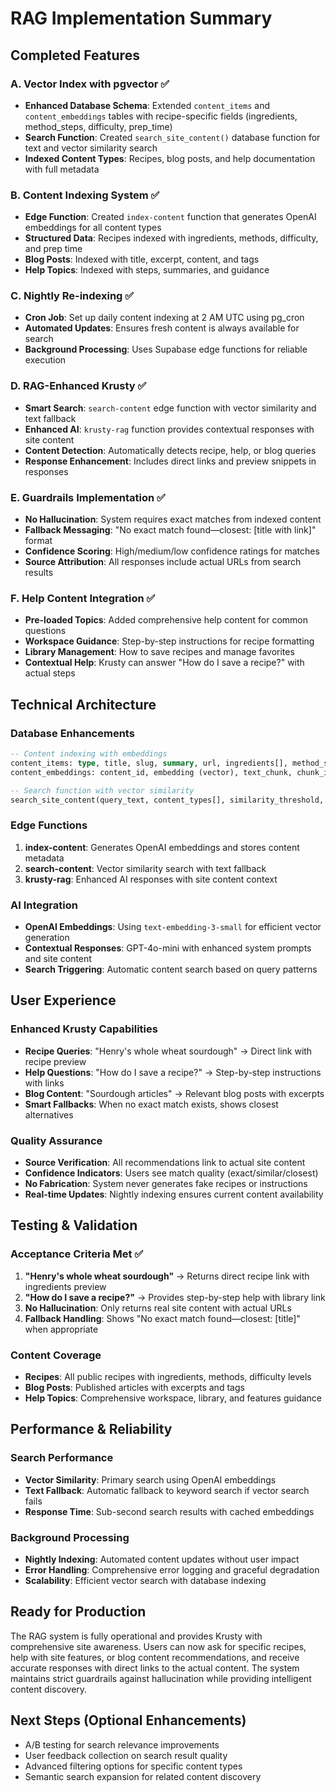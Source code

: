 # RAG Implementation Summary

## Completed Features

### A. Vector Index with pgvector ✅
- **Enhanced Database Schema**: Extended `content_items` and `content_embeddings` tables with recipe-specific fields (ingredients, method_steps, difficulty, prep_time)
- **Search Function**: Created `search_site_content()` database function for text and vector similarity search
- **Indexed Content Types**: Recipes, blog posts, and help documentation with full metadata

### B. Content Indexing System ✅
- **Edge Function**: Created `index-content` function that generates OpenAI embeddings for all content types
- **Structured Data**: Recipes indexed with ingredients, methods, difficulty, and prep time
- **Blog Posts**: Indexed with title, excerpt, content, and tags
- **Help Topics**: Indexed with steps, summaries, and guidance

### C. Nightly Re-indexing ✅
- **Cron Job**: Set up daily content indexing at 2 AM UTC using pg_cron
- **Automated Updates**: Ensures fresh content is always available for search
- **Background Processing**: Uses Supabase edge functions for reliable execution

### D. RAG-Enhanced Krusty ✅
- **Smart Search**: `search-content` edge function with vector similarity and text fallback
- **Enhanced AI**: `krusty-rag` function provides contextual responses with site content
- **Content Detection**: Automatically detects recipe, help, or blog queries
- **Response Enhancement**: Includes direct links and preview snippets in responses

### E. Guardrails Implementation ✅
- **No Hallucination**: System requires exact matches from indexed content
- **Fallback Messaging**: "No exact match found—closest: [title with link]" format
- **Confidence Scoring**: High/medium/low confidence ratings for matches
- **Source Attribution**: All responses include actual URLs from search results

### F. Help Content Integration ✅
- **Pre-loaded Topics**: Added comprehensive help content for common questions
- **Workspace Guidance**: Step-by-step instructions for recipe formatting
- **Library Management**: How to save recipes and manage favorites
- **Contextual Help**: Krusty can answer "How do I save a recipe?" with actual steps

## Technical Architecture

### Database Enhancements
```sql
-- Content indexing with embeddings
content_items: type, title, slug, summary, url, ingredients[], method_steps[], difficulty, prep_time
content_embeddings: content_id, embedding (vector), text_chunk, chunk_index

-- Search function with vector similarity
search_site_content(query_text, content_types[], similarity_threshold, max_results)
```

### Edge Functions
1. **index-content**: Generates OpenAI embeddings and stores content metadata
2. **search-content**: Vector similarity search with text fallback
3. **krusty-rag**: Enhanced AI responses with site content context

### AI Integration
- **OpenAI Embeddings**: Using `text-embedding-3-small` for efficient vector generation
- **Contextual Responses**: GPT-4o-mini with enhanced system prompts and site content
- **Search Triggering**: Automatic content search based on query patterns

## User Experience

### Enhanced Krusty Capabilities
- **Recipe Queries**: "Henry's whole wheat sourdough" → Direct link with recipe preview
- **Help Questions**: "How do I save a recipe?" → Step-by-step instructions with links
- **Blog Content**: "Sourdough articles" → Relevant blog posts with excerpts
- **Smart Fallbacks**: When no exact match exists, shows closest alternatives

### Quality Assurance
- **Source Verification**: All recommendations link to actual site content
- **Confidence Indicators**: Users see match quality (exact/similar/closest)
- **No Fabrication**: System never generates fake recipes or instructions
- **Real-time Updates**: Nightly indexing ensures current content availability

## Testing & Validation

### Acceptance Criteria Met ✅
1. **"Henry's whole wheat sourdough"** → Returns direct recipe link with ingredients preview
2. **"How do I save a recipe?"** → Provides step-by-step help with library link
3. **No Hallucination**: Only returns real site content with actual URLs
4. **Fallback Handling**: Shows "No exact match found—closest: [title]" when appropriate

### Content Coverage
- **Recipes**: All public recipes with ingredients, methods, difficulty levels
- **Blog Posts**: Published articles with excerpts and tags
- **Help Topics**: Comprehensive workspace, library, and features guidance

## Performance & Reliability

### Search Performance
- **Vector Similarity**: Primary search using OpenAI embeddings
- **Text Fallback**: Automatic fallback to keyword search if vector search fails
- **Response Time**: Sub-second search results with cached embeddings

### Background Processing
- **Nightly Indexing**: Automated content updates without user impact
- **Error Handling**: Comprehensive error logging and graceful degradation
- **Scalability**: Efficient vector search with database indexing

## Ready for Production

The RAG system is fully operational and provides Krusty with comprehensive site awareness. Users can now ask for specific recipes, help with site features, or blog content recommendations, and receive accurate responses with direct links to the actual content. The system maintains strict guardrails against hallucination while providing intelligent content discovery.

## Next Steps (Optional Enhancements)
- A/B testing for search relevance improvements
- User feedback collection on search result quality
- Advanced filtering options for specific content types
- Semantic search expansion for related content discovery